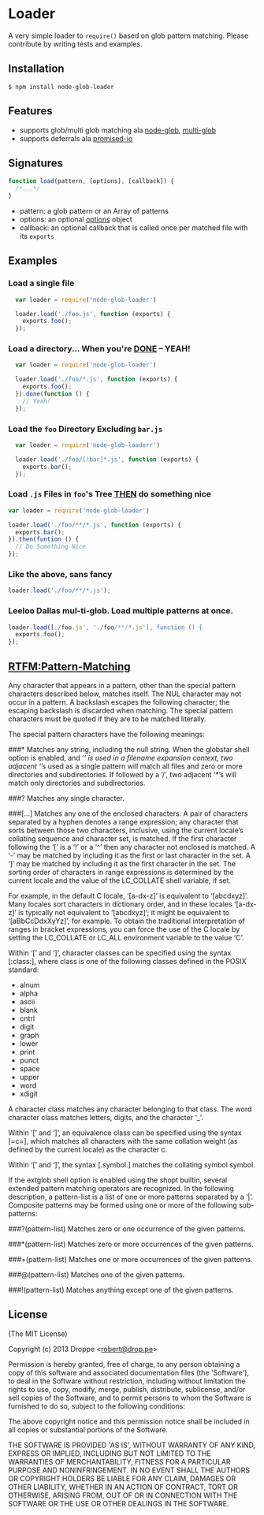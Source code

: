 # Loader

A very simple loader to ```require()``` based on glob pattern matching. Please contribute by writing tests and examples.

## Installation

    $ npm install node-glob-loader

## Features
  - supports glob/multi glob matching ala [node-glob](https://github.com/isaacs/node-glob), [multi-glob](https://github.com/busterjs/multi-glob)
  - supports deferrals ala [promised-io](https://github.com/kriszyp/promised-io)

## Signatures

```js
function load(pattern, [options], [callback]) {
  /*...*/
}
```

- pattern: a glob pattern or an Array of patterns
- options: an optional [options](https://github.com/isaacs/node-glob#options) object
- callback: an optional callback that is called once per matched file with its ```exports```

## Examples

### Load a single file
```js
  var loader = require('node-glob-loader')

  loader.load('./foo.js', function (exports) {
    exports.foo();
  });
```

### Load a directory... When you're [DONE](https://github.com/kriszyp/promised-io) – YEAH!
```js
  var loader = require('node-glob-loader')

  loader.load('./foo/*.js', function (exports) {
    exports.foo();
  }).done(function () {
    // Yeah!
  });
```

### Load the ```foo``` Directory Excluding ```bar.js```
```js
  var loader = require('node-glob-loaderr')

  loader.load('./foo/[!bar]*.js', function (exports) {
    exports.bar();
  });
```

### Load ```.js``` Files in ```foo```'s Tree [THEN](https://github.com/kriszyp/promised-io) do something nice
```js
var loader = require('node-glob-loader')

loader.load('./foo/**/*.js', function (exports) {
  exports.bar();
}).then(funtion () {
  // Do Something Nice
});
```

### Like the above, sans fancy
```js
loader.load('./foo/**/*.js');
```

### Leeloo Dallas mul-ti-glob. Load multiple patterns at once.
```js
loader.load([./foo.js', './foo/**/*.js'], function () {
  exports.foo();
});
```

## [RTFM:Pattern-Matching](http://www.gnu.org/software/bash/manual/bashref.html#Pattern-Matching)

Any character that appears in a pattern, other than the special pattern characters described below, matches itself. The NUL character may not occur in a pattern. A backslash escapes the following character; the escaping backslash is discarded when matching. The special pattern characters must be quoted if they are to be matched literally.

The special pattern characters have the following meanings:

###*
Matches any string, including the null string. When the globstar shell option is enabled, and ‘*’ is used in a filename expansion context, two adjacent ‘*’s used as a single pattern will match all files and zero or more directories and subdirectories. If followed by a ‘/’, two adjacent ‘*’s will match only directories and subdirectories.

###?
Matches any single character.

###[…]
Matches any one of the enclosed characters. A pair of characters separated by a hyphen denotes a range expression; any character that sorts between those two characters, inclusive, using the current locale’s collating sequence and character set, is matched. If the first character following the ‘[’ is a ‘!’ or a ‘^’ then any character not enclosed is matched. A ‘-’ may be matched by including it as the first or last character in the set. A ‘]’ may be matched by including it as the first character in the set. The sorting order of characters in range expressions is determined by the current locale and the value of the LC_COLLATE shell variable, if set.

For example, in the default C locale, ‘[a-dx-z]’ is equivalent to ‘[abcdxyz]’. Many locales sort characters in dictionary order, and in these locales ‘[a-dx-z]’ is typically not equivalent to ‘[abcdxyz]’; it might be equivalent to ‘[aBbCcDdxXyYz]’, for example. To obtain the traditional interpretation of ranges in bracket expressions, you can force the use of the C locale by setting the LC_COLLATE or LC_ALL environment variable to the value ‘C’.

Within ‘[’ and ‘]’, character classes can be specified using the syntax [:class:], where class is one of the following classes defined in the POSIX standard:

- alnum
- alpha
- ascii
- blank
- cntrl
- digit
- graph
- lower
- print
- punct
- space
- upper
- word
- xdigit

A character class matches any character belonging to that class. The word character class matches letters, digits, and the character ‘_’.

Within ‘[’ and ‘]’, an equivalence class can be specified using the syntax [=c=], which matches all characters with the same collation weight (as defined by the current locale) as the character c.

Within ‘[’ and ‘]’, the syntax [.symbol.] matches the collating symbol symbol.

If the extglob shell option is enabled using the shopt builtin, several extended pattern matching operators are recognized. In the following description, a pattern-list is a list of one or more patterns separated by a ‘|’. Composite patterns may be formed using one or more of the following sub-patterns:

###?(pattern-list)
Matches zero or one occurrence of the given patterns.

###*(pattern-list)
Matches zero or more occurrences of the given patterns.

###+(pattern-list)
Matches one or more occurrences of the given patterns.

###@(pattern-list)
Matches one of the given patterns.

###!(pattern-list)
Matches anything except one of the given patterns.


## License 

(The MIT License)

Copyright (c) 2013 Droppe &lt;robert@drop.pe&gt;

Permission is hereby granted, free of charge, to any person obtaining
a copy of this software and associated documentation files (the
'Software'), to deal in the Software without restriction, including
without limitation the rights to use, copy, modify, merge, publish,
distribute, sublicense, and/or sell copies of the Software, and to
permit persons to whom the Software is furnished to do so, subject to
the following conditions:

The above copyright notice and this permission notice shall be
included in all copies or substantial portions of the Software.

THE SOFTWARE IS PROVIDED 'AS IS', WITHOUT WARRANTY OF ANY KIND,
EXPRESS OR IMPLIED, INCLUDING BUT NOT LIMITED TO THE WARRANTIES OF
MERCHANTABILITY, FITNESS FOR A PARTICULAR PURPOSE AND NONINFRINGEMENT.
IN NO EVENT SHALL THE AUTHORS OR COPYRIGHT HOLDERS BE LIABLE FOR ANY
CLAIM, DAMAGES OR OTHER LIABILITY, WHETHER IN AN ACTION OF CONTRACT,
TORT OR OTHERWISE, ARISING FROM, OUT OF OR IN CONNECTION WITH THE
SOFTWARE OR THE USE OR OTHER DEALINGS IN THE SOFTWARE.
